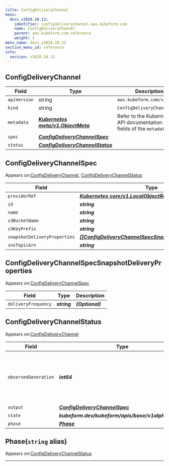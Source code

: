 ```yaml
---
title: ConfigDeliveryChannel
menu:
  docs_v2020.10.13:
    identifier: configdeliverychannel-aws.kubeform.com
    name: ConfigDeliveryChannel
    parent: aws.kubeform.com-reference
    weight: 1
menu_name: docs_v2020.10.13
section_menu_id: reference
info:
  version: v2020.10.13
---
```


## ConfigDeliveryChannel
| Field | Type | Description |
| ------ | ----- | ----------- |
| `apiVersion` | string | `aws.kubeform.com/v1alpha1` |
|    `kind` | string | `ConfigDeliveryChannel` |
| `metadata` | ***[Kubernetes meta/v1.ObjectMeta](https://kubernetes.io/docs/reference/generated/kubernetes-api/v1.13/#objectmeta-v1-meta)***|Refer to the Kubernetes API documentation for the fields of the `metadata` field.|
| `spec` | ***[ConfigDeliveryChannelSpec](#configdeliverychannelspec)***||
| `status` | ***[ConfigDeliveryChannelStatus](#configdeliverychannelstatus)***||
## ConfigDeliveryChannelSpec

Appears on:[ConfigDeliveryChannel](#configdeliverychannel), [ConfigDeliveryChannelStatus](#configdeliverychannelstatus)

| Field | Type | Description |
| ------ | ----- | ----------- |
| `providerRef` | ***[Kubernetes core/v1.LocalObjectReference](https://kubernetes.io/docs/reference/generated/kubernetes-api/v1.13/#localobjectreference-v1-core)***||
| `id` | ***string***||
| `name` | ***string***| ***(Optional)*** |
| `s3BucketName` | ***string***||
| `s3KeyPrefix` | ***string***| ***(Optional)*** |
| `snapshotDeliveryProperties` | ***[[]ConfigDeliveryChannelSpecSnapshotDeliveryProperties](#configdeliverychannelspecsnapshotdeliveryproperties)***| ***(Optional)*** |
| `snsTopicArn` | ***string***| ***(Optional)*** |
## ConfigDeliveryChannelSpecSnapshotDeliveryProperties

Appears on:[ConfigDeliveryChannelSpec](#configdeliverychannelspec)

| Field | Type | Description |
| ------ | ----- | ----------- |
| `deliveryFrequency` | ***string***| ***(Optional)*** |
## ConfigDeliveryChannelStatus

Appears on:[ConfigDeliveryChannel](#configdeliverychannel)

| Field | Type | Description |
| ------ | ----- | ----------- |
| `observedGeneration` | ***int64***| ***(Optional)*** Resource generation, which is updated on mutation by the API Server.|
| `output` | ***[ConfigDeliveryChannelSpec](#configdeliverychannelspec)***| ***(Optional)*** |
| `state` | ***kubeform.dev/kubeform/apis/base/v1alpha1.State***| ***(Optional)*** |
| `phase` | ***[Phase](#phase)***| ***(Optional)*** |
## Phase(`string` alias)

Appears on:[ConfigDeliveryChannelStatus](#configdeliverychannelstatus)

---

